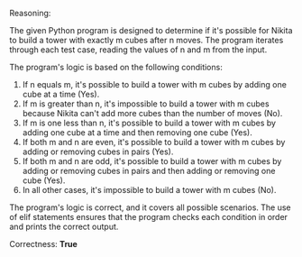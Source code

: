 Reasoning:

The given Python program is designed to determine if it's possible for Nikita to build a tower with exactly m cubes after n moves. The program iterates through each test case, reading the values of n and m from the input.

The program's logic is based on the following conditions:

1. If n equals m, it's possible to build a tower with m cubes by adding one cube at a time (Yes).
2. If m is greater than n, it's impossible to build a tower with m cubes because Nikita can't add more cubes than the number of moves (No).
3. If m is one less than n, it's possible to build a tower with m cubes by adding one cube at a time and then removing one cube (Yes).
4. If both m and n are even, it's possible to build a tower with m cubes by adding or removing cubes in pairs (Yes).
5. If both m and n are odd, it's possible to build a tower with m cubes by adding or removing cubes in pairs and then adding or removing one cube (Yes).
6. In all other cases, it's impossible to build a tower with m cubes (No).

The program's logic is correct, and it covers all possible scenarios. The use of elif statements ensures that the program checks each condition in order and prints the correct output.

Correctness: **True**